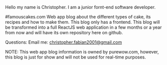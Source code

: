 Hello my name is Christopher. 
I am a junior fornt-end software developer.

#famouscakes.com
Web app blog about the different types of cake, its recipes and how to make them. 
This blog only has a frontend.
This blog will be transformed into a full ReactJS web application in a few months or a year from now and will have its own repository here on github.

Questions:
Email me: christopher.fabian2001@gmail.com

NOTE:
This web app blog information is owned by purewow.com, however, this blog is just for show and will not be used for real-time purposes.
